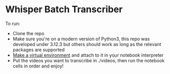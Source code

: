 # Whisper Batch Transcriber

To run:
- Clone the repo
- Make sure you're on a modern version of Python3, this repo was developed under 3.12.3 but others should work as long as the relevant packages are supported
- [Make a virtual environment](https://docs.python.org/3/library/venv.html) and attach to it in your notebook interpreter
- Put the videos you want to transcribe in ./videos, then run the notebook cells in order and enjoy!
